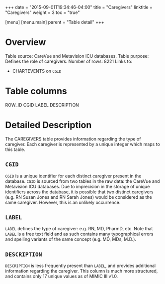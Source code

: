 +++
date = "2015-09-01T19:34:46-04:00"
title = "Caregivers"
linktitle = "Caregivers"
weight = 3
toc = "true"

[menu]
  [menu.main]
    parent = "Table detail"
+++


# Overview

Table source: CareVue and Metavision ICU databases.
Table purpose: Defines the role of caregivers.
Number of rows: 8221
Links to: 
* CHARTEVENTS on `CGID`

# Table columns

ROW\_ID
CGID
LABEL
DESCRIPTION

# Detailed Description

The CAREGIVERS table provides information regarding the type of caregiver. Each caregiver is represented by a unique integer which maps to this table.

## `CGID`

`CGID` is a unique identifier for each distinct caregiver present in the database. `CGID` is sourced from two tables in the raw data: the CareVue and Metavision ICU databases. Due to imprecision in the storage of unique identifiers across the database, it is possible that two distinct caregivers (e.g. RN Susan Jones and RN Sarah Jones) would be considered as the same caregiver. However, this is an unlikely occurrence.

## `LABEL`

`LABEL` defines the type of caregiver: e.g. RN, MD, PharmD, etc. Note that `LABEL` is a free text field and as such contains many typographical errors and spelling variants of the same concept (e.g. MD, MDs, M.D.).

## `DESCRIPTION`

`DESCRIPTION` is less frequently present than `LABEL`, and provides additional information regarding the caregiver. This column is much more structured, and contains only 17 unique values as of MIMIC III v1.0.
